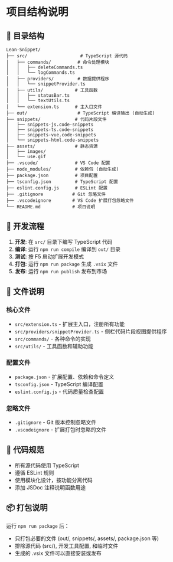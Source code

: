 # 项目结构说明

## 📁 目录结构

```
Lean-Snippet/
├── src/                    # TypeScript 源代码
│   ├── commands/          # 命令处理模块
│   │   ├── deleteCommands.ts
│   │   └── logCommands.ts
│   ├── providers/         # 数据提供程序
│   │   └── snippetProvider.ts
│   ├── utils/            # 工具函数
│   │   ├── statusBar.ts
│   │   └── textUtils.ts
│   └── extension.ts      # 主入口文件
├── out/                   # TypeScript 编译输出 (自动生成)
├── snippets/             # 代码片段文件
│   ├── snippets-js.code-snippets
│   ├── snippets-ts.code-snippets
│   ├── snippets-vue.code-snippets
│   └── snippets-html.code-snippets
├── assets/               # 静态资源
│   ├── images/
│   └── use.gif
├── .vscode/              # VS Code 配置
├── node_modules/         # 依赖包 (自动生成)
├── package.json          # 项目配置
├── tsconfig.json         # TypeScript 配置
├── eslint.config.js      # ESLint 配置
├── .gitignore           # Git 忽略文件
├── .vscodeignore        # VS Code 扩展打包忽略文件
└── README.md            # 项目说明
```

## 🚀 开发流程

1. **开发**: 在 `src/` 目录下编写 TypeScript 代码
2. **编译**: 运行 `npm run compile` 编译到 `out/` 目录
3. **测试**: 按 F5 启动扩展开发模式
4. **打包**: 运行 `npm run package` 生成 `.vsix` 文件
5. **发布**: 运行 `npm run publish` 发布到市场

## 📝 文件说明

### 核心文件

- `src/extension.ts` - 扩展主入口，注册所有功能
- `src/providers/snippetProvider.ts` - 侧栏代码片段视图提供程序
- `src/commands/` - 各种命令的实现
- `src/utils/` - 工具函数和辅助功能

### 配置文件

- `package.json` - 扩展配置、依赖和命令定义
- `tsconfig.json` - TypeScript 编译配置
- `eslint.config.js` - 代码质量检查配置

### 忽略文件

- `.gitignore` - Git 版本控制忽略文件
- `.vscodeignore` - 扩展打包时忽略的文件

## 🔧 代码规范

- 所有源代码使用 TypeScript
- 遵循 ESLint 规则
- 使用模块化设计，按功能分离代码
- 添加 JSDoc 注释说明函数用途

## 📦 打包说明

运行 `npm run package` 后：

- 只打包必要的文件 (out/, snippets/, assets/, package.json 等)
- 排除源代码 (src/), 开发工具配置, 和临时文件
- 生成的 .vsix 文件可以直接安装或发布
